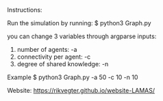Instructions:

Run the simulation by running:
$ python3 Graph.py

you can change 3 variables through argparse inputs:
1. number of agents: -a
2. connectivity per agent: -c
3. degree of shared knowledge: -n

Example
$ python3 Graph.py -a 50 -c 10 -n 10

Website:
https://rikvegter.github.io/website-LAMAS/

